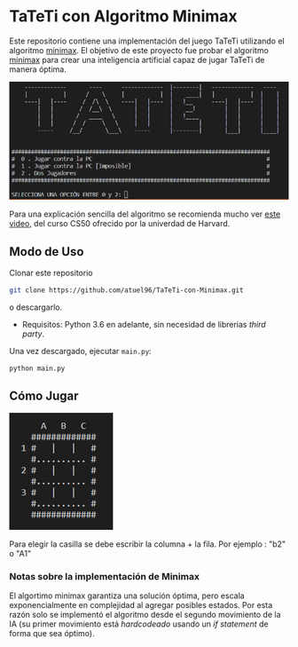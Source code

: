 # TaTeTi con Algoritmo Minimax

Este repositorio contiene una implementación del juego TaTeTi utilizando el algoritmo [minimax](https://es.wikipedia.org/wiki/Minimax). El objetivo de este proyecto fue probar el algoritmo [minimax](https://es.wikipedia.org/wiki/Minimax) para crear una inteligencia artificial capaz de jugar TaTeTi de manera óptima.


![Menu de Inicio](https://github.com/atuel96/TaTeTi-con-Minimax/blob/main/imagenes/inicio.png)

Para una explicación sencilla del algoritmo se recomienda mucho ver [este video](https://youtu.be/D5aJNFWsWew?t=4321), del curso CS50 ofrecido por la univerdad de Harvard.

## Modo de Uso

Clonar este repositorio

```bash
git clone https://github.com/atuel96/TaTeTi-con-Minimax.git
```
o descargarlo.

* Requisitos: Python 3.6 en adelante, sin necesidad de librerias _third party_.

Una vez descargado, ejecutar `main.py`:

```bash
python main.py
```

## Cómo Jugar

![Tablero](https://github.com/atuel96/TaTeTi-con-Minimax/blob/main/imagenes/tablero.png)

Para elegir la casilla se debe escribir la columna + la fila.
Por ejemplo : "b2" o "A1"

### Notas sobre la implementación de Minimax

El algortimo minimax garantiza una solución óptima, pero escala exponencialmente en complejidad al agregar posibles estados. Por esta razón solo se implementó el algoritmo desde el segundo movimiento de la IA (su primer movimiento está _hardcodeado_ usando un _if statement_ de forma que sea óptimo).